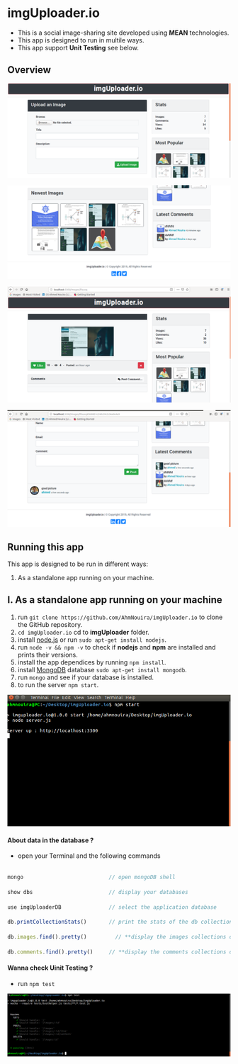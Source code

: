 # imgUploader.io

* This is a social image-sharing site developed using **MEAN** technologies.
* This app is designed to run in multile ways.
* This app support **Unit Testing** see below.

## Overview

![index](/img/index.png)

![footer](img/footer.png)

![images](/img/images.png)

![post](img/post.png)

## Running this app

This app is designed to be run in different ways:

1. As a standalone app running on your machine.


## I. As a standalone app running on your machine

1. run `git clone https://github.com/AhmNouira/imgUploader.io` to clone the GitHub repository.
2. `cd imgUploader.io` cd to **imgUploader** folder.
3. install [node.js](https://nodejs.org/en/download/) or run `sudo apt-get install nodejs`.
4. run `node -v && npm -v` to check if **nodejs** and **npm** are installed and prints their versions.
5. install the app dependices by running `npm install`.
7. install [MongoDB](https://www.mongodb.com/) database `sudo apt-get install mongodb`.
8. run `mongo` and see if your database is installed.
9. to run the server `npm start`.

![start_server](/img/start_server.png)

#### About data in the database ?

* open your Terminal and the following commands
```javascript

mongo                           // open mongoDB shell

show dbs                        // display your databases

use imgUploaderDB               // select the application database

db.printCollectionStats() 	    // print the stats of the db collections

db.images.find().pretty()    	  // **display the images collections data**

db.comments.find().pretty()	    // **display the comments collections data**

```

#### Wanna check Uinit Testing ?

* run `npm test`

![testing](/img/testing.png)
